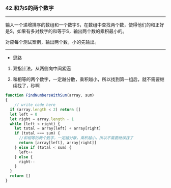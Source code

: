 ### 42.和为S的两个数字

---

输入一个递增排序的数组和一个数字S，在数组中查找两个数，使得他们的和正好是S，如果有多对数字的和等于S，输出两个数的乘积最小的。

对应每个测试案例，输出两个数，小的先输出。

---

* 思路

1. 双指针法，从两侧向中间紧逼

2. 和相等的两个数字，一定越分散，乘积越小，所以找到第一组后，就不需要继续找了，秒啊

``` js
function FindNumbersWithSum(array, sum)
{
    // write code here
  if (array.length < 2) return []
  let left = 0
  let right = array.length - 1
  while (left < right) {
    let total = array[left] + array[right]
    if (total === sum) {
      //和相等的两个数字，一定越分散，乘积越小，所以不需要继续找了
      return [array[left], array[right]]
    } else if (total < sum) {
      left++
    } else {
      right--
    }
  }
  return []
}
```
